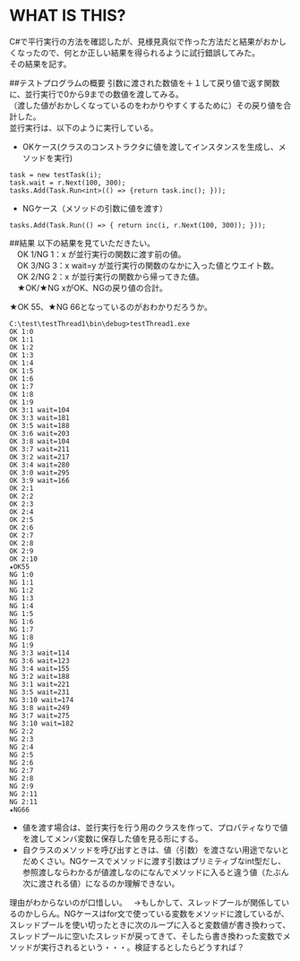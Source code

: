 # WHAT IS THIS?
C#で平行実行の方法を確認したが、見様見真似で作った方法だと結果がおかしくなったので、何とか正しい結果を得られるように試行錯誤してみた。  
その結果を記す。  

##テストプログラムの概要
引数に渡された数値を＋１して戻り値で返す関数に、並行実行で0から9までの数値を渡してみる。  
（渡した値がおかしくなっているのをわかりやすくするために）その戻り値を合計した。  
並行実行は、以下のように実行している。  

- OKケース(クラスのコンストラクタに値を渡してインスタンスを生成し、メソッドを実行)
```
task = new testTask(i);
task.wait = r.Next(100, 300);
tasks.Add(Task.Run<int>(() => {return task.inc(); }));
```
- NGケース（メソッドの引数に値を渡す）
```
tasks.Add(Task.Run(() => { return inc(i, r.Next(100, 300)); }));
```

##結果
以下の結果を見ていただきたい。  
　OK 1/NG 1：x が並行実行の関数に渡す前の値。  
　OK 3/NG 3：x wait=y が並行実行の関数のなかに入った値とウエイト数。  
　OK 2/NG 2：x が並行実行の関数から帰ってきた値。  
　★OK/★NG xがOK、NGの戻り値の合計。  

★OK 55、★NG 66となっているのがおわかりだろうか。  
```
C:\test\testThread1\bin\debug>testThread1.exe
OK 1:0
OK 1:1
OK 1:2
OK 1:3
OK 1:4
OK 1:5
OK 1:6
OK 1:7
OK 1:8
OK 1:9
OK 3:1 wait=104
OK 3:3 wait=181
OK 3:5 wait=188
OK 3:6 wait=203
OK 3:8 wait=104
OK 3:7 wait=211
OK 3:2 wait=217
OK 3:4 wait=280
OK 3:0 wait=295
OK 3:9 wait=166
OK 2:1
OK 2:2
OK 2:3
OK 2:4
OK 2:5
OK 2:6
OK 2:7
OK 2:8
OK 2:9
OK 2:10
★OK55
NG 1:0
NG 1:1
NG 1:2
NG 1:3
NG 1:4
NG 1:5
NG 1:6
NG 1:7
NG 1:8
NG 1:9
NG 3:3 wait=114
NG 3:6 wait=123
NG 3:4 wait=155
NG 3:2 wait=188
NG 3:1 wait=221
NG 3:5 wait=231
NG 3:10 wait=174
NG 3:8 wait=249
NG 3:7 wait=275
NG 3:10 wait=182
NG 2:2
NG 2:3
NG 2:4
NG 2:5
NG 2:6
NG 2:7
NG 2:8
NG 2:9
NG 2:11
NG 2:11
★NG66
```

- 値を渡す場合は、並行実行を行う用のクラスを作って、プロパティなりで値を渡してメンバ変数に保存した値を見る形にする。
- 自クラスのメソッドを呼び出すときは、値（引数）を渡さない用途でないとだめくさい。NGケースでメソッドに渡す引数はプリミティブなint型だし、参照渡しならわかるが値渡しなのになんでメソッドに入ると違う値（たぶん次に渡される値）になるのか理解できない。

理由がわからないのが口惜しい。  
→もしかして、スレッドプールが関係しているのかしらん。NGケースはfor文で使っている変数をメソッドに渡しているが、スレッドプールを使い切ったときに次のループに入ると変数値が書き換わって、スレッドプールに空いたスレッドが戻ってきて、そしたら書き換わった変数でメソッドが実行されるという・・・。検証するとしたらどうすれば？
